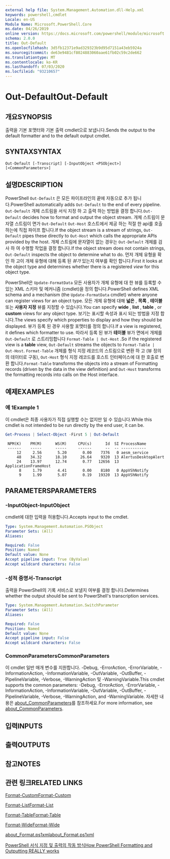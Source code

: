 ```yaml
---
external help file: System.Management.Automation.dll-Help.xml
keywords: powershell,cmdlet
Locale: en-US
Module Name: Microsoft.PowerShell.Core
ms.date: 04/26/2019
online version: https://docs.microsoft.com/powershell/module/microsoft.powershell.core/out-default?view=powershell-7&WT.mc_id=ps-gethelp
schema: 2.0.0
title: Out-Default
ms.openlocfilehash: 3d5fb12371e9ad329323b9d95d7151a43eb5924a
ms.sourcegitcommit: de63e9481cf8024883060aae61fb02c59c2de662
ms.translationtype: MT
ms.contentlocale: ko-KR
ms.lasthandoff: 07/03/2020
ms.locfileid: "93210657"
---
```

# <span data-ttu-id="9c81d-103">Out-Default</span><span class="sxs-lookup"><span data-stu-id="9c81d-103">Out-Default</span></span>

## <span data-ttu-id="9c81d-104">개요</span><span class="sxs-lookup"><span data-stu-id="9c81d-104">SYNOPSIS</span></span>
<span data-ttu-id="9c81d-105">출력을 기본 포맷터와 기본 출력 cmdlet으로 보냅니다.</span><span class="sxs-lookup"><span data-stu-id="9c81d-105">Sends the output to the default formatter and to the default output cmdlet.</span></span>

## <span data-ttu-id="9c81d-106">SYNTAX</span><span class="sxs-lookup"><span data-stu-id="9c81d-106">SYNTAX</span></span>

```
Out-Default [-Transcript] [-InputObject <PSObject>] [<CommonParameters>]
```

## <span data-ttu-id="9c81d-107">설명</span><span class="sxs-lookup"><span data-stu-id="9c81d-107">DESCRIPTION</span></span>

<span data-ttu-id="9c81d-108">PowerShell `Out-Default` 은 모든 파이프라인의 끝에 자동으로 추가 됩니다.</span><span class="sxs-lookup"><span data-stu-id="9c81d-108">PowerShell automatically adds `Out-Default` to the end of every pipeline.</span></span> <span data-ttu-id="9c81d-109">`Out-Default` 개체 스트림을 서식 지정 하 고 출력 하는 방법을 결정 합니다.</span><span class="sxs-lookup"><span data-stu-id="9c81d-109">`Out-Default` decides how to format and output the object stream.</span></span> <span data-ttu-id="9c81d-110">개체 스트림이 문자열 스트림이 면가 `Out-Default` `Out-Host` 호스트에서 제공 하는 적절 한 api를 호출 하는에 직접 파이프 합니다.</span><span class="sxs-lookup"><span data-stu-id="9c81d-110">If the object stream is a stream of strings, `Out-Default` pipes these directly to `Out-Host` which calls the appropriate APIs provided by the host.</span></span> <span data-ttu-id="9c81d-111">개체 스트림에 문자열이 없는 경우는 `Out-Default` 개체를 검사 하 여 수행할 작업을 결정 합니다.</span><span class="sxs-lookup"><span data-stu-id="9c81d-111">If the object stream does not contain strings, `Out-Default` inspects the object to determine what to do.</span></span>
<span data-ttu-id="9c81d-112">먼저 개체 유형을 확인 하 고이 개체 유형에 대해 등록 된 _뷰가_ 있는지 여부를 확인 합니다.</span><span class="sxs-lookup"><span data-stu-id="9c81d-112">First it looks at the object type and determines whether there is a registered _view_ for this object type.</span></span>

<span data-ttu-id="9c81d-113">PowerShell은 `Update-FormatData` 모든 사용자가 개체 유형에 대 한 뷰를 등록할 수 있는 XML 스키마 및 메커니즘 (cmdlet)을 정의 합니다.</span><span class="sxs-lookup"><span data-stu-id="9c81d-113">PowerShell defines XML schema and a mechanism (the `Update-FormatData` cmdlet) where anyone can register views for an object type.</span></span> <span data-ttu-id="9c81d-114">모든 개체 유형에 대해 **넓은** , **목록** , **테이블** 또는 **사용자 지정** 뷰를 지정할 수 있습니다.</span><span class="sxs-lookup"><span data-stu-id="9c81d-114">You can specify **wide** , **list** , **table** , or **custom** views for any object type.</span></span> <span data-ttu-id="9c81d-115">보기는 표시할 속성과 표시 되는 방법을 지정 합니다.</span><span class="sxs-lookup"><span data-stu-id="9c81d-115">The views specify which properties to display and how they should be displayed.</span></span> <span data-ttu-id="9c81d-116">뷰가 등록 된 경우 사용할 포맷터를 정의 합니다.</span><span class="sxs-lookup"><span data-stu-id="9c81d-116">If a view is registered, it defines which formatter to use.</span></span> <span data-ttu-id="9c81d-117">따라서 등록 된 뷰가 **테이블** 뷰가 면에서 개체를 `Out-Default` 로 스트리밍합니다 `Format-Table | Out-Host` .</span><span class="sxs-lookup"><span data-stu-id="9c81d-117">So if the registered view is a **table** view, `Out-Default` streams the objects to `Format-Table | Out-Host`.</span></span> <span data-ttu-id="9c81d-118">`Format-Table` 개체를 형식 지정 레코드의 스트림으로 변환 하 고 (뷰 정의의 데이터로 구동), `Out-Host` 형식 지정 레코드를 호스트 인터페이스에 대 한 호출로 변환 합니다.</span><span class="sxs-lookup"><span data-stu-id="9c81d-118">`Format-Table` transforms the objects into a stream of Formatting records (driven by the data in the view definition) and `Out-Host` transforms the formatting records into calls on the Host interface.</span></span>

## <span data-ttu-id="9c81d-119">예제</span><span class="sxs-lookup"><span data-stu-id="9c81d-119">EXAMPLES</span></span>

### <span data-ttu-id="9c81d-120">예 1</span><span class="sxs-lookup"><span data-stu-id="9c81d-120">Example 1</span></span>

<span data-ttu-id="9c81d-121">이 cmdlet은 최종 사용자가 직접 실행할 수는 없지만 일 수 있습니다.</span><span class="sxs-lookup"><span data-stu-id="9c81d-121">While this cmdlet is not intended to be run directly by the end user, it can be.</span></span>

```powershell
Get-Process | Select-Object -First 5 | Out-Default
```

```Output
 NPM(K)    PM(M)      WS(M)     CPU(s)      Id  SI ProcessName
 ------    -----      -----     ------      --  -- -----------
     12     2.56       5.20       0.00    7376   0 aesm_service
     48    34.32      18.10      26.64    9320  13 AlertusDesktopAlert
     24    13.97      12.74       0.77   12656  13 ApplicationFrameHost
      8     1.79       4.41       0.00    8180   0 AppVShNotify
      9     1.99       5.07       0.19   19320  13 AppVShNotify
```

## <span data-ttu-id="9c81d-122">PARAMETERS</span><span class="sxs-lookup"><span data-stu-id="9c81d-122">PARAMETERS</span></span>

### <span data-ttu-id="9c81d-123">-InputObject</span><span class="sxs-lookup"><span data-stu-id="9c81d-123">-InputObject</span></span>

<span data-ttu-id="9c81d-124">cmdlet에 대한 입력을 허용합니다.</span><span class="sxs-lookup"><span data-stu-id="9c81d-124">Accepts input to the cmdlet.</span></span>

```yaml
Type: System.Management.Automation.PSObject
Parameter Sets: (All)
Aliases:

Required: False
Position: Named
Default value: None
Accept pipeline input: True (ByValue)
Accept wildcard characters: False
```

### <span data-ttu-id="9c81d-125">-성적 증명서</span><span class="sxs-lookup"><span data-stu-id="9c81d-125">-Transcript</span></span>

<span data-ttu-id="9c81d-126">출력을 PowerShell의 기록 서비스로 보낼지 여부를 결정 합니다.</span><span class="sxs-lookup"><span data-stu-id="9c81d-126">Determines whether the output should be sent to PowerShell's transcription services.</span></span>

```yaml
Type: System.Management.Automation.SwitchParameter
Parameter Sets: (All)
Aliases:

Required: False
Position: Named
Default value: None
Accept pipeline input: False
Accept wildcard characters: False
```

### <span data-ttu-id="9c81d-127">CommonParameters</span><span class="sxs-lookup"><span data-stu-id="9c81d-127">CommonParameters</span></span>

<span data-ttu-id="9c81d-128">이 cmdlet 일반 매개 변수를 지원합니다. -Debug, -ErrorAction, -ErrorVariable, -InformationAction, -InformationVariable, -OutVariable, -OutBuffer, -PipelineVariable, -Verbose, -WarningAction 및 -WarningVariable.</span><span class="sxs-lookup"><span data-stu-id="9c81d-128">This cmdlet supports the common parameters: -Debug, -ErrorAction, -ErrorVariable, -InformationAction, -InformationVariable, -OutVariable, -OutBuffer, -PipelineVariable, -Verbose, -WarningAction, and -WarningVariable.</span></span> <span data-ttu-id="9c81d-129">자세한 내용은 [about_CommonParameters](https://go.microsoft.com/fwlink/?LinkID=113216)를 참조하세요.</span><span class="sxs-lookup"><span data-stu-id="9c81d-129">For more information, see [about_CommonParameters](https://go.microsoft.com/fwlink/?LinkID=113216).</span></span>

## <span data-ttu-id="9c81d-130">입력</span><span class="sxs-lookup"><span data-stu-id="9c81d-130">INPUTS</span></span>

## <span data-ttu-id="9c81d-131">출력</span><span class="sxs-lookup"><span data-stu-id="9c81d-131">OUTPUTS</span></span>

## <span data-ttu-id="9c81d-132">참고</span><span class="sxs-lookup"><span data-stu-id="9c81d-132">NOTES</span></span>

## <span data-ttu-id="9c81d-133">관련 링크</span><span class="sxs-lookup"><span data-stu-id="9c81d-133">RELATED LINKS</span></span>

[<span data-ttu-id="9c81d-134">Format-Custom</span><span class="sxs-lookup"><span data-stu-id="9c81d-134">Format-Custom</span></span>](../Microsoft.PowerShell.Utility/Format-Custom.md)

[<span data-ttu-id="9c81d-135">Format-List</span><span class="sxs-lookup"><span data-stu-id="9c81d-135">Format-List</span></span>](../Microsoft.PowerShell.Utility/Format-List.md)

[<span data-ttu-id="9c81d-136">Format-Table</span><span class="sxs-lookup"><span data-stu-id="9c81d-136">Format-Table</span></span>](../Microsoft.PowerShell.Utility/Format-Table.md)

[<span data-ttu-id="9c81d-137">Format-Wide</span><span class="sxs-lookup"><span data-stu-id="9c81d-137">Format-Wide</span></span>](../Microsoft.PowerShell.Utility/Format-Wide.md)

[<span data-ttu-id="9c81d-138">about_Format.ps1xml</span><span class="sxs-lookup"><span data-stu-id="9c81d-138">about_Format.ps1xml</span></span>](About/about_Format.ps1xml.md)

[<span data-ttu-id="9c81d-139">PowerShell 서식 지정 및 출력의 작동 방식</span><span class="sxs-lookup"><span data-stu-id="9c81d-139">How PowerShell Formatting and Outputting REALLY works</span></span>](https://devblogs.microsoft.com/powershell/how-powershell-formatting-and-outputting-really-works/)
